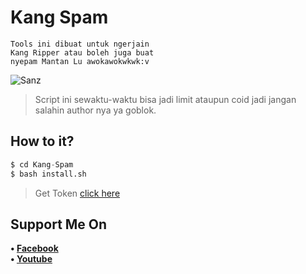 # Kang Spam
```
Tools ini dibuat untuk ngerjain
Kang Ripper atau boleh juga buat
nyepam Mantan Lu awokawokwkwk:v
```
![Sanz](https://github.com/Sxp-ID/Kang-Spam/blob/main/.Tools%20Kang%20Spam%20by%20Sanz.png)
> Script ini sewaktu-waktu bisa jadi limit ataupun coid jadi jangan salahin author nya ya goblok.
## How to it?
```python
$ cd Kang-Spam
$ bash install.sh
```
> Get Token [click here](https://bit.ly/TokenKangSp4m)
## Support Me On
<b>• [Facebook](https://m.facebook.com/dhasilva.junior.3)</b>
<br>
<b>• [Youtube](https://youtube.com/channel/UCfNdfgwxDm05O9HzdHg7AXw)</b>
</br>
